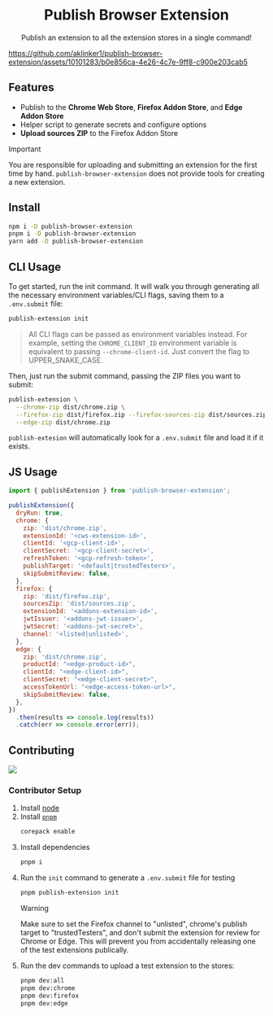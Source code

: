 <h1 align="center">Publish Browser Extension</h1>
<p align="center">Publish an extension to all the extension stores in a single command!</p>

https://github.com/aklinker1/publish-browser-extension/assets/10101283/b0e856ca-4e26-4c7e-9ff8-c900e203cab5

## Features

- Publish to the **Chrome Web Store**, **Firefox Addon Store**, and **Edge Addon Store**
- Helper script to generate secrets and configure options
- **Upload sources ZIP** to the Firefox Addon Store

> [!IMPORTANT]
>
> You are responsible for uploading and submitting an extension for the first time by hand. `publish-browser-extension` does not provide tools for creating a new extension.

## Install

```sh
npm i -D publish-browser-extension
pnpm i -D publish-browser-extension
yarn add -D publish-browser-extension
```

## CLI Usage

To get started, run the init command. It will walk you through generating all the necessary environment variables/CLI flags, saving them to a `.env.submit` file:

```sh
publish-extension init
```

> All CLI flags can be passed as environment variables instead. For example, setting the `CHROME_CLIENT_ID` environment variable is equivalent to passing `--chrome-client-id`. Just convert the flag to UPPER_SNAKE_CASE.

Then, just run the submit command, passing the ZIP files you want to submit:

```sh
publish-extension \
  --chrome-zip dist/chrome.zip \
  --firefox-zip dist/firefox.zip --firefox-sources-zip dist/sources.zip \
  --edge-zip dist/chrome.zip
```

`publish-extesion` will automatically look for a `.env.submit` file and load it if it exists.

## JS Usage

<!-- prettier-ignore -->
```js
import { publishExtension } from 'publish-browser-extension';

publishExtension({
  dryRun: true,
  chrome: {
    zip: 'dist/chrome.zip',
    extensionId: '<cws-extension-id>',
    clientId: '<gcp-client-id>',
    clientSecret: '<gcp-client-secret>',
    refreshToken: '<gcp-refresh-token>',
    publishTarget: '<default|trustedTesters>',
    skipSubmitReview: false,
  },
  firefox: {
    zip: 'dist/firefox.zip',
    sourcesZip: 'dist/sources.zip',
    extensionId: '<addons-extension-id>',
    jwtIssuer: '<addons-jwt-issuer>',
    jwtSecret: '<addons-jwt-secret>',
    channel: '<listed|unlisted>',
  },
  edge: {
    zip: 'dist/chrome.zip',
    productId: "<edge-product-id>",
    clientId: "<edge-client-id>",
    clientSecret: "<edge-client-secret>",
    accessTokenUrl: "<edge-access-token-url>",
    skipSubmitReview: false,
  },
})
  .then(results => console.log(results))
  .catch(err => console.error(err));
```

## Contributing

<a href="https://github.com/aklinker1/publish-browser-extension/graphs/contributors">
  <img src="https://contrib.rocks/image?repo=aklinker1/publish-browser-extension" />
</a>

### Contributor Setup

1. Install [node](https://nodejs.org)
2. Install [`pnpm`](https://pnpm.io/)
   ```sh
   corepack enable
   ```
3. Install dependencies
   ```sh
   pnpm i
   ```
4. Run the `init` command to generate a `.env.submit` file for testing
   ```sh
   pnpm publish-extension init
   ```
   > [!WARNING]
   >
   > Make sure to set the Firefox channel to "unlisted", chrome's publish target to "trustedTesters", and don't submit the extension for review for Chrome or Edge. This will prevent you from accidentally releasing one of the test extensions publically.
5. Run the dev commands to upload a test extension to the stores:
   ```sh
   pnpm dev:all
   pnpm dev:chrome
   pnpm dev:firefox
   pnpm dev:edge
   ```
